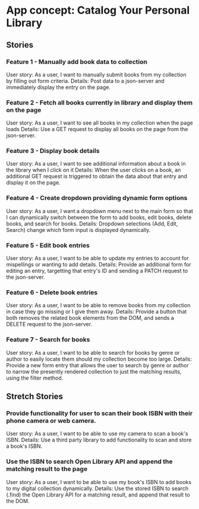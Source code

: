 # App concept: Catalog Your Personal Library

## Stories

### Feature 1 - Manually add book data to collection

User story: As a user, I want to manually submit books from my collection by filling out form criteria.
Details: Post data to a json-server and immediately display the entry on the page.

### Feature 2 - Fetch all books currently in library and display them on the page

User story: As a user, I want to see all books in my collection when the page loads
Details: Use a GET request to display all books on the page from the json-server.

### Feature 3 - Display book details

User story: As a user, I want to see additional information about a book in the library when I click on it
Details: When the user clicks on a book, an additional GET request is triggered to obtain the data about that entry and display it on the page.

### Feature 4 - Create dropdown providing dynamic form options

User story: As a user, I want a dropdown menu next to the main form so that I can dynamically switch between the form to add books, edit books, delete books, and search for books.
Details: Dropdown selections (Add, Edit, Search) change which form input is displayed dynamically.

### Feature 5 - Edit book entries

User story: As a user, I want to be able to update my entries to account for mispellings or wanting to add details.
Details: Provide an additional form for editing an entry, targetting that entry's ID and sending a PATCH request to the json-server.

### Feature 6 - Delete book entries

User story: As a user, I want to be able to remove books from my collection in case they go missing or I give them away.
Details: Provide a button that both removes the related book elements from the DOM, and sends a DELETE request to the json-server.

### Feature 7 - Search for books

User story: As a user, I want to be able to search for books by genre or author to easily locate them should my collection become too large.
Details: Provide a new form entry that allows the user to search by genre or author to narrow the presently rendered collection to just the matching results, using the filter method.

## Stretch Stories

### Provide functionality for user to scan their book ISBN with their phone camera or web camera.

User story: As a user, I want to be able to use my camera to scan a book's ISBN.
Details: Use a third party library to add functionality to scan and store a book's ISBN.

### Use the ISBN to search Open Library API and append the matching result to the page

User story: As a user, I want to be able to use my book's ISBN to add books to my digital collection dynamically.
Details: Use the stored ISBN to search (.find) the Open Library API for a matching result, and append that result to the DOM.
